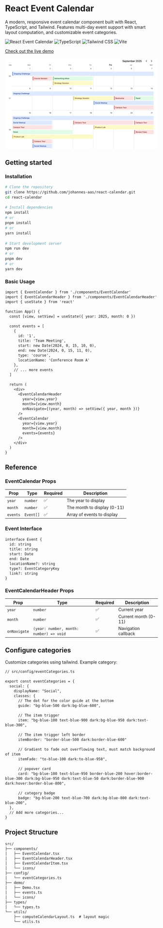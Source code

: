 # React Event Calendar

A modern, responsive event calendar component built with React, TypeScript, and Tailwind. Features multi-day event support with smart layout computation, and customizable event categories.

![React Event Calendar](https://img.shields.io/badge/React-19.1.1-blue)
![TypeScript](https://img.shields.io/badge/TypeScript-5.8.3-blue)
![Tailwind CSS](https://img.shields.io/badge/Tailwind_CSS-4.1.13-38B2AC)
![Vite](https://img.shields.io/badge/Vite-7.1.2-646CFF)

[Check out the live demo](https://johannes-aas.github.io/react-calendar/)

![Calendar preview](./calendar.png)


## Getting started

### Installation

```bash
# Clone the repository
git clone https://github.com/johannes-aas/react-calendar.git
cd react-calendar

# Install dependencies
npm install
# or
pnpm install
# or
yarn install

# Start development server
npm run dev
# or
pnpm dev
# or
yarn dev
```

### Basic Usage

```tsx
import { EventCalendar } from './components/EventCalendar'
import { EventCalendarHeader } from './components/EventCalendarHeader'
import { useState } from 'react'

function App() {
  const [view, setView] = useState({ year: 2025, month: 0 })
  
  const events = [
    {
      id: '1',
      title: 'Team Meeting',
      start: new Date(2024, 0, 15, 10, 0),
      end: new Date(2024, 0, 15, 11, 0),
      type: 'course',
      locationName: 'Conference Room A'
    },
    // ... more events
  ]

  return (
    <div>
      <EventCalendarHeader
        year={view.year}
        month={view.month}
        onNavigate={(year, month) => setView({ year, month })}
      />
      <EventCalendar 
        year={view.year} 
        month={view.month} 
        events={events} 
      />
    </div>
  )
}
```

## Reference

### EventCalendar Props

| Prop | Type | Required | Description |
|------|------|----------|-------------|
| `year` | `number` | ✅ | The year to display |
| `month` | `number` | ✅ | The month to display (0-11) |
| `events` | `Event[]` | ✅ | Array of events to display |

### Event Interface

```tsx
interface Event {
  id: string
  title: string
  start: Date
  end: Date
  locationName?: string
  type?: EventCategoryKey
  link?: string
}
```

### EventCalendarHeader Props

| Prop | Type | Required | Description |
|------|------|----------|-------------|
| `year` | `number` | ✅ | Current year |
| `month` | `number` | ✅ | Current month (0-11) |
| `onNavigate` | `(year: number, month: number) => void` | ✅ | Navigation callback |

## Configure categories

Customize categories using tailwind. Example category:

```tsx
// src/config/eventCategories.ts

export const eventCategories = {
  social: {
    displayName: "Social",
    classes: {
      // The dot for the color guide at the bottom
      guide: "bg-blue-500 dark:bg-blue-600",

      // The item trigger
      item: "bg-blue-100 text-blue-900 dark:bg-blue-950 dark:text-blue-300",

      // The item trigger left border
      itemBorder: "border-blue-500 dark:border-blue-600"

      // Gradient to fade out overflowing text, must match background of item 
      itemFade: "to-blue-100 dark:to-blue-950",

      // popover card
      card: "bg-blue-100 text-blue-950 border-blue-200 hover:border-blue-300 dark:bg-blue-950 dark:text-blue-50 dark:border-blue-900 dark:hover:border-blue-800",

      // category badge
      badge: "bg-blue-200 text-blue-700 dark:bg-blue-800 dark:text-blue-200",
  },
  // Add more categories...
}
```


## Project Structure

```
src/
├── components/
│   ├── EventCalendar.tsx
│   ├── EventCalendarHeader.tsx
│   ├── EventCalendarItem.tsx
│   └── icons/
├── config/
│   └── eventCategories.ts
├── demo/
│   ├── Demo.tsx
│   ├── events.ts
│   └── icons/
├── types/
│   └── types.ts
└── utils/
    ├── computeCalendarLayout.ts  # layout magic
    └── utils.ts
```
